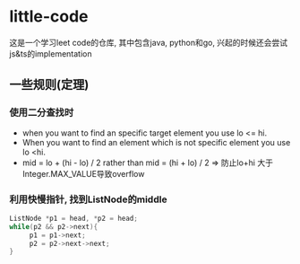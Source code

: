 # little-code

这是一个学习leet code的仓库, 其中包含java, python和go, 兴起的时候还会尝试js&ts的implementation

## 一些规则(定理)

### 使用二分查找时

- when you want to find an specific target element you use lo <= hi.
- When you want to find an element which is not specific element you use lo <hi. 
- mid = lo + (hi - lo) / 2 rather than mid = (hi + lo) / 2 => 防止lo+hi 大于Integer.MAX_VALUE导致overflow

### 利用快慢指针, 找到ListNode的middle

```cpp
ListNode *p1 = head, *p2 = head;
while(p2 && p2->next){
     p1 = p1->next;
     p2 = p2->next->next;
}
```